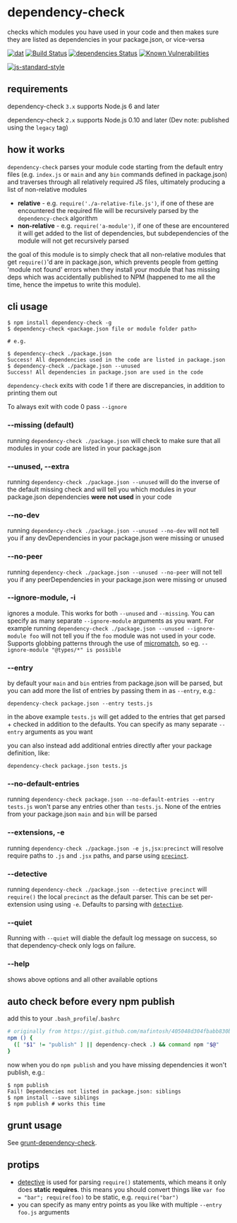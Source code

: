# dependency-check

checks which modules you have used in your code and then makes sure they are listed as dependencies in your package.json, or vice-versa

[![dat](https://img.shields.io/badge/Development%20sponsored%20by-dat-green.svg?style=flat)](http://dat-data.com/)
[![Build Status](https://travis-ci.com/dependency-check-team/dependency-check.svg?branch=master)](https://travis-ci.org/dependency-check-team/dependency-check)
[![dependencies Status](https://david-dm.org/dependency-check-team/dependency-check/status.svg)](https://david-dm.org/dependency-check-team/dependency-check)
[![Known Vulnerabilities](https://snyk.io/test/github/dependency-check-team/dependency-check/badge.svg?targetFile=package.json)](https://snyk.io/test/github/dependency-check-team/dependency-check?targetFile=package.json)

[![js-standard-style](https://cdn.rawgit.com/feross/standard/master/badge.svg)](https://github.com/feross/standard)

## requirements

dependency-check `3.x` supports Node.js 6 and later

dependency-check `2.x` supports Node.js 0.10 and later (Dev note: published using the `legacy` tag)

## how it works

`dependency-check` parses your module code starting from the default entry files (e.g. `index.js` or `main` and any `bin` commands defined in package.json) and traverses through all relatively required JS files, ultimately producing a list of non-relative modules

* **relative** - e.g. `require('./a-relative-file.js')`, if one of these are encountered the required file will be recursively parsed by the `dependency-check` algorithm
* **non-relative** - e.g. `require('a-module')`, if one of these are encountered it will get added to the list of dependencies, but subdependencies of the module will not get recursively parsed

the goal of this module is to simply check that all non-relative modules that get `require()`'d are in package.json, which prevents people from getting 'module not found' errors when they install your module that has missing deps which was accidentally published to NPM (happened to me all the time, hence the impetus to write this module).

## cli usage

```
$ npm install dependency-check -g
$ dependency-check <package.json file or module folder path>

# e.g.

$ dependency-check ./package.json
Success! All dependencies used in the code are listed in package.json
$ dependency-check ./package.json --unused
Success! All dependencies in package.json are used in the code
```

`dependency-check` exits with code 1 if there are discrepancies, in addition to printing them out

To always exit with code 0 pass `--ignore`

### --missing (default)

running `dependency-check ./package.json` will check to make sure that all modules in your code are listed in your package.json

### --unused, --extra

running `dependency-check ./package.json --unused` will do the inverse of the default missing check and will tell you which modules in your package.json dependencies **were not used** in your code

### --no-dev

running `dependency-check ./package.json --unused --no-dev` will not tell you if any devDependencies in your package.json were missing or unused

### --no-peer

running `dependency-check ./package.json --unused --no-peer` will not tell you if any peerDependencies in your package.json were missing or unused

### --ignore-module, -i

ignores a module. This works for both `--unused` and `--missing`. You can specify as many separate `--ignore-module` arguments as you want. For example running `dependency-check ./package.json --unused --ignore-module foo` will not tell you if the `foo` module was not used in your code.  Supports globbing patterns through the use of [micromatch](https://www.npmjs.com/package/micromatch), so eg. `--ignore-module "@types/*" is possible`

### --entry

by default your `main` and `bin` entries from package.json will be parsed, but you can add more the list of entries by passing them in as `--entry`, e.g.:

```
dependency-check package.json --entry tests.js
```

in the above example `tests.js` will get added to the entries that get parsed + checked in addition to the defaults. You can specify as many separate `--entry` arguments as you want

you can also instead add additional entries directly after your package definition, like:

```
dependency-check package.json tests.js
```

### --no-default-entries

running `dependency-check package.json --no-default-entries --entry tests.js` won't parse any entries other than `tests.js`.  None of the entries from your package.json `main` and `bin` will be parsed

### --extensions, -e

running `dependency-check ./package.json -e js,jsx:precinct` will resolve require paths to `.js` and `.jsx` paths, and parse using [`precinct`](https://www.npmjs.com/package/precinct).

### --detective

running `dependency-check ./package.json --detective precinct` will `require()` the local `precinct` as the default parser. This can be set per-extension using using `-e`. Defaults to parsing with [`detective`](https://www.npmjs.com/package/detective).

### --quiet

Running with `--quiet` will diable the default log message on success, so that dependency-check only logs on failure.

### --help

shows above options and all other available options

## auto check before every npm publish

add this to your `.bash_profile`/`.bashrc`

```sh
# originally from https://gist.github.com/mafintosh/405048d304fbabb830b2
npm () {
  ([ "$1" != "publish" ] || dependency-check .) && command npm "$@"
}
```

now when you do `npm publish` and you have missing dependencies it won't publish, e.g.:

```
$ npm publish
Fail! Dependencies not listed in package.json: siblings
$ npm install --save siblings
$ npm publish # works this time
```

## grunt usage

See [grunt-dependency-check](https://github.com/sindresorhus/grunt-dependency-check).

## protips

- [detective](https://www.npmjs.org/package/detective) is used for parsing `require()` statements, which means it only does **static requires**. this means you should convert things like `var foo = "bar"; require(foo)` to be static, e.g. `require("bar")`
- you can specify as many entry points as you like with multiple `--entry foo.js` arguments
